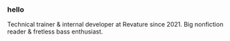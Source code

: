 ### hello
Technical trainer & internal developer at Revature since 2021.
Big nonfiction reader & fretless bass enthusiast.
